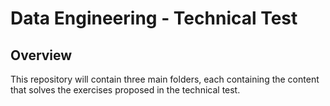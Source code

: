 # Data Engineering - Technical Test

## Overview
This repository will contain three main folders, each containing the content that solves the exercises proposed in the technical test.

